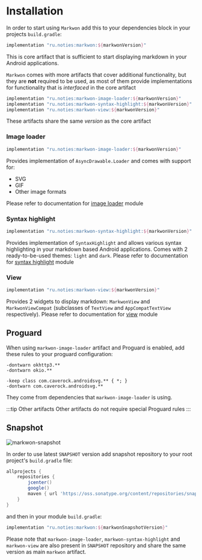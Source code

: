 # Installation

<MavenBadges2xx />

In order to start using `Markwon` add this to your dependencies block
in your projects `build.gradle`:

```groovy
implementation "ru.noties:markwon:${markwonVersion}"
```

This is core artifact that is sufficient to start displaying markdown in your Android applications.

`Markwon` comes with more artifacts that cover additional functionality, but they are
**not** required to be used, as most of them provide implementations for functionality
that is _interfaced_ in the core artifact

```groovy
implementation "ru.noties:markwon-image-loader:${markwonVersion}"
implementation "ru.noties:markwon-syntax-highlight:${markwonVersion}"
implementation "ru.noties:markwon-view:${markwonVersion}"
```

These artifacts share the same _version_ as the core artifact

### Image loader

```groovy
implementation "ru.noties:markwon-image-loader:${markwonVersion}"
```

Provides implementation of `AsyncDrawable.Loader` and comes with support for:
* SVG
* GIF
* Other image formats

Please refer to documentation for [image loader](/docs/v2/image-loader.md) module

### Syntax highlight

```groovy
implementation "ru.noties:markwon-syntax-highlight:${markwonVersion}"
```

Provides implementation of `SyntaxHighlight` and allows various syntax highlighting
in your markdown based Android applications. Comes with 2 ready-to-be-used themes: `light` and `dark`.
Please refer to documentation for [syntax highlight](/docs/v2/syntax-highlight.md) module

### View

```groovy
implementation "ru.noties:markwon-view:${markwonVersion}"
```

Provides 2 widgets to display markdown: `MarkwonView` and `MarkwonViewCompat` (subclasses
of `TextView` and `AppCompatTextView` respectively).
Please refer to documentation for [view](/docs/v2/view.md) module

## Proguard

When using `markwon-image-loader` artifact and Proguard is enabled, add these rules
to your proguard configuration:

```proguard
-dontwarn okhttp3.**
-dontwarn okio.**

-keep class com.caverock.androidsvg.** { *; }
-dontwarn com.caverock.androidsvg.**
```

They come from dependencies that `markwon-image-loader` is using.

:::tip Other artifacts
Other artifacts do not require special Proguard rules
:::

## Snapshot

![markwon-snapshot](https://img.shields.io/nexus/s/https/oss.sonatype.org/ru.noties/markwon.svg?label=markwon)

In order to use latest `SNAPSHOT` version add snapshot repository 
to your root project's `build.gradle` file:

```groovy
allprojects {
    repositories {
        jcenter()
        google()
        maven { url 'https://oss.sonatype.org/content/repositories/snapshots/' }
    }
}
```

and then in your module `build.gradle`:

```groovy
implementation "ru.noties:markwon:${markwonSnapshotVersion}"
```

Please note that `markwon-image-loader`, `markwon-syntax-highlight` 
and `markwon-view` are also present in `SNAPSHOT` repository and 
share the same version as main `markwon` artifact.

